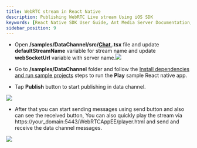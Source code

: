 ```yaml
---
title: WebRTC stream in React Native
description: Publishing WebRTC Live stream Using iOS SDK 
keywords: [React Native SDK User Guide, Ant Media Server Documentation, Ant Media Server Tutorials]
sidebar_position: 9
---
```


*   Open **/samples/DataChannel/src/[](https://github.com/ant-media/WebRTC-React-Native-SDK/blob/develop/samples/DataChannel/src/Chat.tsx "Chat.tsx")**[](https://github.com/ant-media/WebRTC-React-Native-SDK/blob/develop/samples/DataChannel/src/Chat.tsx "Chat.tsx")[**Chat**.](https://github.com/ant-media/WebRTC-React-Native-SDK/blob/develop/samples/DataChannel/src/Chat.tsx "Chat.tsx")[](https://github.com/ant-media/WebRTC-React-Native-SDK/blob/develop/samples/DataChannel/src/Chat.tsx "Chat.tsx")**[](https://github.com/ant-media/WebRTC-React-Native-SDK/blob/develop/samples/DataChannel/src/Chat.tsx "Chat.tsx").tsx** file and update **defaultStreamName** variable for stream name and update **webSocketUrl** variable with server name.![](@site/static/img/image-1654599250441.png)

*   Go to **/samples/DataChannel** folder and follow the [Install dependencies and run sample projects](/guides/developer-sdk-and-api/sdk-integration/react-native-sdk#install-dependencies-and-run-sample-projects) steps to run the **Play** sample React native app.
*   Tap **Publish** button to start publishing in data channel.

![](@site/static/img/image-1656673042845.png)

*   After that you can start sending messages using send button and also can see the received button, You can also quickly play the stream via https://your\_domain:5443/WebRTCAppEE/player.html and send and receive the data channel messages.

![](@site/static/img/image-1656673300268.png)